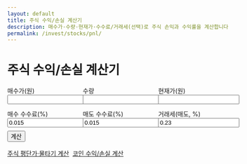 ```yaml
---
layout: default
title: 주식 수익/손실 계산기
description: 매수가·수량·현재가·수수료/거래세(선택)로 주식 손익과 수익률을 계산합니다.
permalink: /invest/stocks/pnl/
---
```


# 주식 수익/손실 계산기

<form id="spnl" onsubmit="event.preventDefault();spnlCalc();">
  <div style="display:grid;grid-template-columns:repeat(3,minmax(0,1fr));gap:12px">
    <label>매수가(원) <input type="number" id="s_buy" required></label>
    <label>수량 <input type="number" id="s_qty" required></label>
    <label>현재가(원) <input type="number" id="s_now" required></label>
    <label>매수 수수료(%) <input type="number" id="s_fbuy" step="0.01" value="0.015"></label>
    <label>매도 수수료(%) <input type="number" id="s_fsell" step="0.01" value="0.015"></label>
    <label>거래세(매도, %)<input type="number" id="s_tax" step="0.01" value="0.23"></label>
  </div>
  <button class="btn" style="margin-top:8px">계산</button>
</form>

<div id="spnl-out" class="result-box"></div>

<!-- 교차 링크 2개 -->
<div class="btn-row" style="display:flex;gap:8px;flex-wrap:wrap;margin-top:16px">
  <a class="btn" href="/invest/stocks/avg-cost/">주식 평단가·물타기 계산</a>
  <a class="btn ghost" href="/invest/crypto/pnl/">코인 수익/손실 계산</a>
</div>

<script>
const ff = n => (Math.round(n)).toLocaleString('ko-KR');
function spnlCalc(){
  const b=Number(document.getElementById('s_buy').value)||0;
  const q=Number(document.getElementById('s_qty').value)||0;
  const n=Number(document.getElementById('s_now').value)||0;
  const fbuy=(Number(document.getElementById('s_fbuy').value)||0)/100;
  const fsell=(Number(document.getElementById('s_fsell').value)||0)/100;
  const tax=(Number(document.getElementById('s_tax').value)||0)/100;
  if(!(b>0 && q>0 && n>0)){ alert('값을 확인해 주세요.'); return; }

  const cost = b*q*(1+fbuy);
  const proceed = n*q*(1-fsell-tax);
  const profit = proceed - cost;
  const roi = cost>0 ? (profit/cost)*100 : 0;

  document.getElementById('spnl-out').classList.add('show');
  document.getElementById('spnl-out').innerHTML = `
    <div class="card p-3">
      <div class="title">결과</div>
      <ul>
        <li>총 매수원가: ${ff(cost)} 원</li>
        <li>현재 평가금액(매도 후): ${ff(proceed)} 원</li>
        <li><strong>손익:</strong> ${ff(profit)} 원 (${roi.toFixed(2)}%)</li>
      </ul>
    </div>`;
}
</script>

<script type="application/ld+json">
{
  "@context":"https://schema.org","@type":"BreadcrumbList",
  "itemListElement":[
    {"@type":"ListItem","position":1,"name":"투자 계산기 모음","item":"https://calculator.khaistory.com/invest/"},
    {"@type":"ListItem","position":2,"name":"주식 수익/손실 계산기","item":"https://calculator.khaistory.com/invest/stocks/pnl/"}
  ]
}
</script>
<script type="application/ld+json">
{
  "@context":"https://schema.org","@type":"FAQPage",
  "mainEntity":[
    {"@type":"Question","name":"거래세율은 어떻게 설정하나요?","acceptedAnswer":{"@type":"Answer","text":"매도 거래세(%) 입력칸에서 직접 변경할 수 있습니다. 시장/종목에 따라 실제 세율은 다를 수 있습니다."}},
    {"@type":"Question","name":"수수료는 어디까지 반영되나요?","acceptedAnswer":{"@type":"Answer","text":"매수·매도 수수료(%)를 각각 입력하면 원가와 처분가에 반영됩니다."}}
  ]
}
</script>

